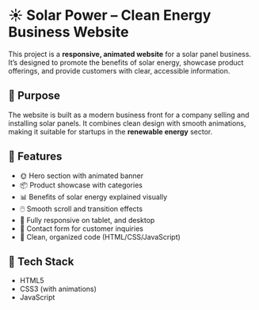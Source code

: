 # ☀️ Solar Power – Clean Energy Business Website

This project is a **responsive, animated website** for a solar panel business. It’s designed to promote the benefits of solar energy, showcase product offerings, and provide customers with clear, accessible information.

## 🎯 Purpose

The website is built as a modern business front for a company selling and installing solar panels. It combines clean design with smooth animations, making it suitable for startups in the **renewable energy** sector.

## 🚀 Features

- 🌞 Hero section with animated banner
- 📦 Product showcase with categories
- 📊 Benefits of solar energy explained visually
- 🖱️ Smooth scroll and transition effects
- 📱 Fully responsive on tablet, and desktop
- 📩 Contact form for customer inquiries
- 📘 Clean, organized code (HTML/CSS/JavaScript)

## 🧰 Tech Stack

- HTML5  
- CSS3 (with animations)  
- JavaScript  
